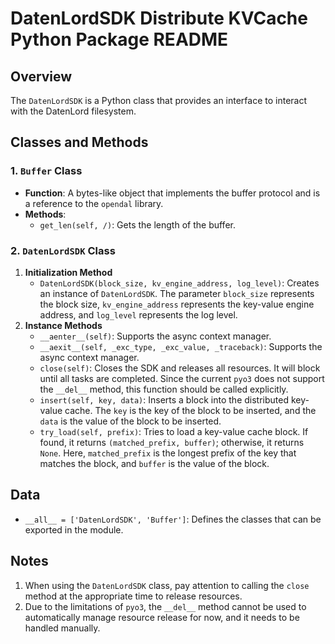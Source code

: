 # DatenLordSDK Distribute KVCache Python Package README

## Overview
The `DatenLordSDK` is a Python class that provides an interface to interact with the DatenLord filesystem.

## Classes and Methods

### 1. `Buffer` Class
- **Function**: A bytes-like object that implements the buffer protocol and is a reference to the `opendal` library.
- **Methods**:
  - `get_len(self, /)`: Gets the length of the buffer.

### 2. `DatenLordSDK` Class
1. **Initialization Method**
   - `DatenLordSDK(block_size, kv_engine_address, log_level)`: Creates an instance of `DatenLordSDK`. The parameter `block_size` represents the block size, `kv_engine_address` represents the key-value engine address, and `log_level` represents the log level.
2. **Instance Methods**
   - `__aenter__(self)`: Supports the async context manager.
   - `__aexit__(self, _exc_type, _exc_value, _traceback)`: Supports the async context manager.
   - `close(self)`: Closes the SDK and releases all resources. It will block until all tasks are completed. Since the current `pyo3` does not support the `__del__` method, this function should be called explicitly.
   - `insert(self, key, data)`: Inserts a block into the distributed key-value cache. The `key` is the key of the block to be inserted, and the `data` is the value of the block to be inserted.
   - `try_load(self, prefix)`: Tries to load a key-value cache block. If found, it returns `(matched_prefix, buffer)`; otherwise, it returns `None`. Here, `matched_prefix` is the longest prefix of the key that matches the block, and `buffer` is the value of the block.

## Data
- `__all__ = ['DatenLordSDK', 'Buffer']`: Defines the classes that can be exported in the module.

## Notes
1. When using the `DatenLordSDK` class, pay attention to calling the `close` method at the appropriate time to release resources.
2. Due to the limitations of `pyo3`, the `__del__` method cannot be used to automatically manage resource release for now, and it needs to be handled manually.